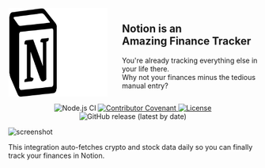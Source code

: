 <div style="display:flex; justify-content: center" >
    <img width="100" src="https://raw.githubusercontent.com/maaarkDay/notion/master/notion-logo-dark.svg#gh-light-mode-only">
    <img width="100" src="https://raw.githubusercontent.com/maaarkDay/notion/master/notion-logo-light.svg#gh-dark-mode-only">
    <div style="margin-left:30px">
        <h2 > <b>Notion&nbsp</b>is an Amazing<b>&nbspFinance Tracker</b><br></h3>
        <p>
            You're already tracking everything else in your life there.<br>
            Why not your finances minus the tedious manual entry?
        </p>
    </div>
</div>

<p align="center">
  <img src="https://github.com/amplication/amplication/workflows/Node.js%20CI/badge.svg" alt="Node.js CI">
  <a href="CODE_OF_CONDUCT.md">
    <img src="https://img.shields.io/badge/Contributor%20Covenant-v2.0%20adopted-ff69b4.svg" alt="Contributor Covenant">
  </a>
  <a href="https://opensource.org/licenses/Apache-2.0">
    <img src="https://img.shields.io/badge/License-Apache%202.0-blue.svg" alt="License">
  </a>
  <img alt="GitHub release (latest by date)" src="https://img.shields.io/github/v/release/maaarkDay/notion?color=purple"/>
</p>



![screenshot](https://user-images.githubusercontent.com/30710565/191767962-a86a5be6-ca76-4755-b045-0ebca730475c.png)

This integration auto-fetches crypto and stock data daily so you can finally track your finances in Notion.
